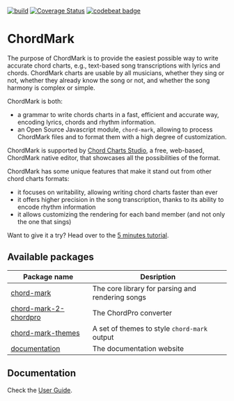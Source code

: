 [![build](https://github.com/no-chris/chord-mark/actions/workflows/build.yml/badge.svg)](https://github.com/no-chris/chord-mark/actions/workflows/build.yml)
[![Coverage Status](https://coveralls.io/repos/github/no-chris/chord-mark/badge.svg?branch=master)](https://coveralls.io/github/no-chris/chord-mark?branch=master)
[![codebeat badge](https://codebeat.co/badges/78861a38-f06a-44f4-af79-172a31e8ad3e)](https://codebeat.co/projects/github-com-no-chris-chord-mark-master)

# ChordMark

The purpose of ChordMark is to provide the easiest possible way to write accurate chord charts, e.g., text-based song transcriptions with lyrics and chords.
ChordMark charts are usable by all musicians, whether they sing or not, whether they already know the song or not, and whether the song harmony is complex or simple.

ChordMark is both:

-   a grammar to write chords charts in a fast, efficient and accurate way, encoding lyrics, chords and rhythm information.
-   an Open Source Javascript module, `chord-mark`, allowing to process ChordMark files and to format them with a high degree of customization.

ChordMark is supported by [Chord Charts Studio](https://chordmark.netlify.app/docs/chord-charts-studio/overview), a free, web-based, ChordMark native editor, that showcases all the possibilities of the format.

ChordMark has some unique features that make it stand out from other chord charts formats:

-   it focuses on writability, allowing writing chord charts faster than ever
-   it offers higher precision in the song transcription, thanks to its ability to encode rhythm information
-   it allows customizing the rendering for each band member (and not only the one that sings)

Want to give it a try? Head over to the [5 minutes tutorial](https://chordmark.netlify.app/docs/getting-started).

## Available packages

| Package name                                                                                               | Desription                                       |
| ---------------------------------------------------------------------------------------------------------- | ------------------------------------------------ |
| [chord-mark](https://github.com/no-chris/chord-mark/tree/master/packages/chord-mark)                       | The core library for parsing and rendering songs |
| [chord-mark-2-chordpro](https://github.com/no-chris/chord-mark/tree/master/packages/chord-mark-2-chordpro) | The ChordPro converter                           |
| [chord-mark-themes](https://github.com/no-chris/chord-mark/tree/master/packages/chord-mark-themes)         | A set of themes to style `chord-mark` output     |
| [documentation](https://github.com/no-chris/chord-mark/tree/master/packages/documentation)                 | The documentation website                        |

## Documentation

Check the [User Guide](https://chordmark.netlify.app).
